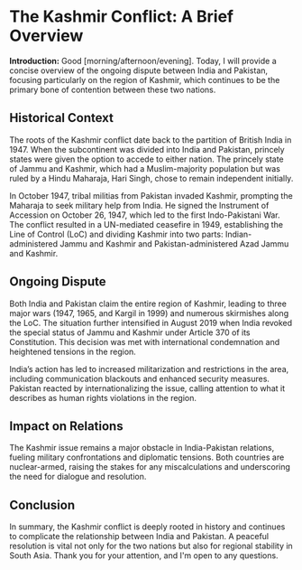 # The Kashmir Conflict: A Brief Overview

**Introduction:**
Good [morning/afternoon/evening]. Today, I will provide a concise overview of the ongoing dispute between India and Pakistan, focusing particularly on the region of Kashmir, which continues to be the primary bone of contention between these two nations.

## Historical Context
The roots of the Kashmir conflict date back to the partition of British India in 1947. When the subcontinent was divided into India and Pakistan, princely states were given the option to accede to either nation. The princely state of Jammu and Kashmir, which had a Muslim-majority population but was ruled by a Hindu Maharaja, Hari Singh, chose to remain independent initially.

In October 1947, tribal militias from Pakistan invaded Kashmir, prompting the Maharaja to seek military help from India. He signed the Instrument of Accession on October 26, 1947, which led to the first Indo-Pakistani War. The conflict resulted in a UN-mediated ceasefire in 1949, establishing the Line of Control (LoC) and dividing Kashmir into two parts: Indian-administered Jammu and Kashmir and Pakistan-administered Azad Jammu and Kashmir.

## Ongoing Dispute
Both India and Pakistan claim the entire region of Kashmir, leading to three major wars (1947, 1965, and Kargil in 1999) and numerous skirmishes along the LoC. The situation further intensified in August 2019 when India revoked the special status of Jammu and Kashmir under Article 370 of its Constitution. This decision was met with international condemnation and heightened tensions in the region.

India’s action has led to increased militarization and restrictions in the area, including communication blackouts and enhanced security measures. Pakistan reacted by internationalizing the issue, calling attention to what it describes as human rights violations in the region.

## Impact on Relations
The Kashmir issue remains a major obstacle in India-Pakistan relations, fueling military confrontations and diplomatic tensions. Both countries are nuclear-armed, raising the stakes for any miscalculations and underscoring the need for dialogue and resolution.

## Conclusion
In summary, the Kashmir conflict is deeply rooted in history and continues to complicate the relationship between India and Pakistan. A peaceful resolution is vital not only for the two nations but also for regional stability in South Asia. Thank you for your attention, and I'm open to any questions.
